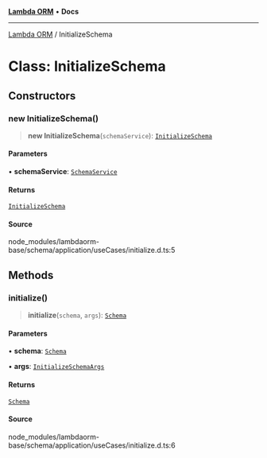 [**Lambda ORM**](../README.md) • **Docs**

***

[Lambda ORM](../README.md) / InitializeSchema

# Class: InitializeSchema

## Constructors

### new InitializeSchema()

> **new InitializeSchema**(`schemaService`): [`InitializeSchema`](InitializeSchema.md)

#### Parameters

• **schemaService**: [`SchemaService`](SchemaService.md)

#### Returns

[`InitializeSchema`](InitializeSchema.md)

#### Source

node\_modules/lambdaorm-base/schema/application/useCases/initialize.d.ts:5

## Methods

### initialize()

> **initialize**(`schema`, `args`): [`Schema`](../interfaces/Schema.md)

#### Parameters

• **schema**: [`Schema`](../interfaces/Schema.md)

• **args**: [`InitializeSchemaArgs`](../interfaces/InitializeSchemaArgs.md)

#### Returns

[`Schema`](../interfaces/Schema.md)

#### Source

node\_modules/lambdaorm-base/schema/application/useCases/initialize.d.ts:6
